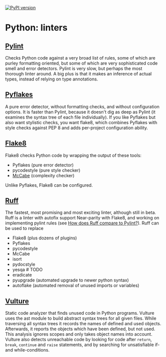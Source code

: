 [![PyPI version](https://badge.fury.io/py/dsp-tools.svg)](https://badge.fury.io/py/dsp-tools)

# Python: linters

## [Pylint](https://pypi.org/project/pylint/)

Checks Python code against a very broad list of rules, 
some of which are purley formatting oriented, 
but some of which are very sophisticated code smell and error detectors.
Pylint is very slow, but perhaps the most thorough linter around. 
A big plus is that it makes an inference of actual types, 
instead of relying on type annotations.

## [Pyflakes](https://pypi.org/project/pyflakes/)

A pure error detector, without formatting checks, and without configuration options.
It is faster than Pylint, because it doesn't dig as deep as Pylint 
(it examines the syntax tree of each file individually).
If you like Pyflakes but also want stylistic checks, you want flake8, which combines Pyflakes with style checks against PEP 8 and adds per-project configuration ability.

## [Flake8](https://pypi.org/project/flake8/)

Flake8 checks Python code by wrapping the output of these tools:

- Pyflakes (pure error detector)
- pycodestyle (pure style checker)
- [McCabe](https://pypi.org/project/mccabe/) (complexity checker)

Unlike Pyflakes, Flake8 can be configured.

## [Ruff](https://pypi.org/project/ruff/)

The fastest, most promising and most exciting linter, although still in beta.
Ruff is a linter with autofix support
Near-parity with Flake8, and working on implementing pylint rules 
(see [How does Ruff compare to Pylint?](https://beta.ruff.rs/docs/faq/#how-does-ruff-compare-to-pylint)).
Ruff can be used to replace 

- Flake8 (plus dozens of plugins)
- Pyflakes
- pycodestyle
- McCabe
- isort
- pydocstyle
- yesqa     # TODO
- eradicate
- pyupgrade (automated upgrade to newer python syntax)
- autoflake (automated removal of unused imports or variables)

## [Vulture](https://pypi.org/project/vulture/)

Static code analyzer that finds unused code in Python programs. 
Vulture uses the ast module to build abstract syntax trees for all given files. 
While traversing all syntax trees it records the names of defined and used objects. 
Afterwards, it reports the objects which have been defined, but not used. 
This analysis ignores scopes and only takes object names into account.
Vulture also detects unreachable code by looking for code after `return`, `break`, `continue` and `raise` statements, 
and by searching for unsatisfiable if- and while-conditions.

